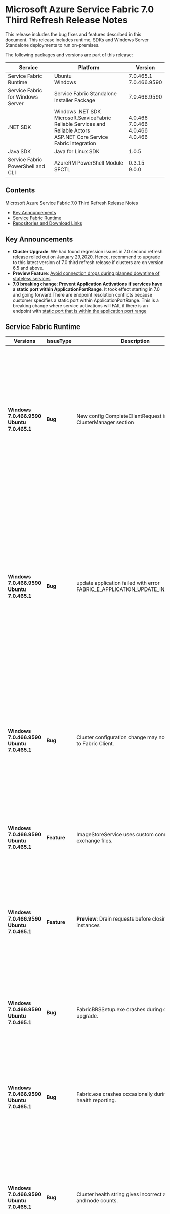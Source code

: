 # Microsoft Azure Service Fabric 7.0 Third Refresh Release Notes

This release includes the bug fixes and features described in this document. This release includes runtime, SDKs and Windows Server Standalone deployments to run on-premises. 

The following packages and versions are part of this release:

| Service | Platform | Version |
|---------|----------|---------|
|Service Fabric Runtime| Ubuntu <br> Windows | 7.0.465.1 <br> 7.0.466.9590 |
|Service Fabric for Windows Server|Service Fabric Standalone Installer Package | 7.0.466.9590 |
|.NET SDK |Windows .NET SDK <br> Microsoft.ServiceFabric <br> Reliable Services and Reliable Actors <br> ASP.NET Core Service Fabric integration|4.0.466 <br>7.0.466 <br> 4.0.466 <br> 4.0.466 |
|Java SDK  |Java for Linux SDK  | 1.0.5 |
|Service Fabric PowerShell and CLI | AzureRM PowerShell Module  <br> SFCTL |  0.3.15 <br> 9.0.0 |

## Contents 

Microsoft Azure Service Fabric 7.0 Third Refresh Release Notes

* [Key Announcements](#key-announcements)
* [Service Fabric Runtime](#service-fabric-runtime)
* [Repositories and Download Links](#repositories-and-download-links)

## Key Announcements

* **Cluster Upgrade**: We had found regression issues in 7.0 second refresh release rolled out on January 29,2020. Hence, recommend to upgrade to this latest version of 7.0 third refresh release if clusters are on version 6.5 and above.
* **Preview Feature**: [Avoid connection drops during planned downtime of stateless services](https://docs.microsoft.com/azure/service-fabric/service-fabric-application-upgrade-advanced#avoid-connection-drops-during-planned-downtime-of-stateless-services)
* **7.0 breaking change**: **Prevent Application Activations if services have a static port within ApplicationPortRange**. It took effect starting in 7.0 and going forward.There are endpoint resolution conflicts because customer specifies a static port within ApplicationPortRange. This is a breaking change where service activations will FAIL if there is an endpoint with [static port that is within the application port range](https://docs.microsoft.com/en-us/azure/service-fabric/service-fabric-application-and-service-manifests)


## Service Fabric Runtime

| Versions | IssueType | Description | Resolution | 
|----------|-----------|-|-|
| **Windows 7.0.466.9590  <br>  Ubuntu 7.0.465.1**  | **Bug** | New config CompleteClientRequest in ClusterManager section | **Impact**:  For create/delete app, ClusterManager completes client request until the create/delete operations are finished. If client request has a shorter timeout than ClusterManager, it's possible that client request is timed out but ClusterManager is not and keeps on creating/deleting apps until success. <br>**Fix**:  Add a config CompleteClientRequest in ClusterManager section to allow completing client request when ClusterManager accepts request for create/delete app rather than holds the client request until operation is finished. <br> **Workaround**: N/A |
| **Windows 7.0.466.9590  <br>  Ubuntu 7.0.465.1**  | **Bug** | update application failed with error FABRIC_E_APPLICATION_UPDATE_IN_PROGRESS | **Impact**:  There is a racing problem when ClusterManager fails over during updating app. After ClusterManager is recovered, the pending updating is not picked up by ClusterManager and remains in inprogress status forever, so new update request cannot be accepted. On the other hand, delete app request doesn't clean up update information in ClusterManager, so even if the app is recreated after deleted, it will still show update in progress. <br>**Fix**:  1) Clean up update information in ClusterManager when deleting application, in case there is update in progress that prevents new update app request even when app is recreated after deleted. 2) Recover pending app update context when ClusterManager is recovered. <br> **Workaround**: N/A |
| **Windows 7.0.466.9590  <br>  Ubuntu 7.0.465.1**  | **Bug** | Cluster configuration change may not be notified to Fabric Client. | **Impact**:  Cluster configuration change is notified to configuration change handlers that a service registers to read new configuration values at change. A race condition is found at delivering notification to Fabric client user. For example, the certificate change in Cluster Manifest may not be notified to ImageStoreService and the configuration upgrade could fail by the race condition. <br>**Fix**: The race condition is fixed. <br> **Workaround**: Restart the impacted replica |
| **Windows 7.0.466.9590  <br>  Ubuntu 7.0.465.1**  | **Feature** | ImageStoreService uses custom connection to exchange files. | **Brief desc**:  ImageStoreService uses custom connection in various paths of file exchange. The file delivery includes uploading packages to Service Fabric cluster, downloading package to a node at replica instantiation, and replicating files between ImageStoreService replica. |
| **Windows 7.0.466.9590  <br>  Ubuntu 7.0.465.1**  | **Feature** | **Preview**: Drain requests before closing stateless instances | **Brief desc**:  For planned stateless instance downtime,  when the application/cluster is upgraded or nodes are getting deactivated, there are a few connections drops which are observed because the endpoint exposed by the instances is removed after it goes down. To avoid getting connections drops for planned downtime, configure the replica close delay duration in the service configuration.[**Documentation**](https://docs.microsoft.com/azure/service-fabric/service-fabric-application-upgrade-advanced#avoid-connection-drops-during-planned-downtime-of-stateless-services)|
| **Windows 7.0.466.9590  <br>  Ubuntu 7.0.465.1**  | **Bug** | FabricBRSSetup.exe crashes during cluster upgrade. | **Impact**:  Cluster upgrade can sometimes fail with FabricBRSSetup.exe crashing due to a failure to ACL listener ports, when hosting didn't properly cleanup the same port when it was closing the previous time. Fix has been done to properly cleanup such a port ACLing. <br> **Workaround**: Remove FabricBRS and then upgrade SF cluster. |
| **Windows 7.0.466.9590  <br>  Ubuntu 7.0.465.1**  | **Bug** | Fabric.exe crashes occasionally during initial health reporting. | **Impact**:  Fabric.exe may crash due to a race condition around when it's first brought up. This condition only occurs during the first system health report sent. If the first report is successful, issue will not reoccur for the remainder of the process. <br> **Workaround**: Self healing. Fabric.exe will come back if it crashes and issue will not be hit again until process restart. |
| **Windows 7.0.466.9590  <br>  Ubuntu 7.0.465.1**  | **Bug** | Cluster health string gives incorrect application and node counts. | **Impact**:  The ClusterHealth ToString method of System.Fabric.dll gives swapped node and application counts. This issue is not reflected in SFX, but can be seen in PowerShell's Get-ServiceFabricClusterHealth API if the returned result is stored and ToString is called, for example. The incorrect string has format "ClusterHealth: {0}, {1} nodes, {2} applications, {3} events". <br> **Workaround**: Swap the node and application counts. |
|**Windows 7.0.466.9590  <br>  Ubuntu 7.0.465.1**   | **Feature** | **Preview** : Support for VMSS OS ephemeral disks | **Brief desc**: Ephemeral OS disks are storage created on the local virtual machine (VM), and not saved to remote Azure Storage. They are recommended for all Service Fabric node types. [**Documentation**](https://docs.microsoft.com/en-us/azure/service-fabric/service-fabric-cluster-azure-deployment-preparation#use-ephemeral-os-disks-for-virtual-machine-scale-sets)

## Repositories and Download Links

The table below is an overview of the direct links to the packages associated with this release. 
Follow this guidance for setting up your developer environment: 
* [Geting Started with Linux](https://docs.microsoft.com/azure/service-fabric/service-fabric-get-started-linux)
* [Getting Started with Mac](https://docs.microsoft.com/azure/service-fabric/service-fabric-get-started-mac)
* [Getting Started with Windows](https://docs.microsoft.com/azure/service-fabric/service-fabric-get-started)

|Area |Package | Version | Repository |Direct Download Link |
|-|-|-|-|-|
|Service Fabric Runtime |Ubuntu Developer Set-up |7.0.465.1 |N/A | Cluster Runtime: https://apt-mo.trafficmanager.net/repos/servicefabric/pool/main/s/servicefabric <br> Service Fabric SDK for local cluster setup: https://apt-mo.trafficmanager.net/repos/servicefabric/pool/main/s/servicefabricsdkcommon/ <br> Container image: https://hub.docker.com/r/microsoft/service-fabric-onebox/ 
|| Windows Developer Set-up| 7.0.466.9590 | N/A |https://download.microsoft.com/download/a/e/6/ae642d7b-1196-49d8-bacc-c546dd5e12d0/MicrosoftServiceFabric.7.0.466.9590.exe |
|Service Fabric for Windows Server |Service Fabric Standalone Installer Package |7.0.466.9590 |N/A | https://download.microsoft.com/download/8/3/6/836E3E99-A300-4714-8278-96BC3E8B5528/7.0.466.9590/Microsoft.Azure.ServiceFabric.WindowsServer.7.0.466.9590.zip |
||Service Fabric Standalone Runtime |7.0.466.9590 |N/A |https://download.microsoft.com/download/B/0/B/B0BCCAC5-65AA-4BE3-AB13-D5FF5890F4B5/7.0.466.9590/MicrosoftAzureServiceFabric.7.0.466.9590.cab |
|.NET SDK |Windows .NET SDK |4.0.466 |N/A |https://download.microsoft.com/download/a/e/6/ae642d7b-1196-49d8-bacc-c546dd5e12d0/MicrosoftServiceFabricSDK.4.0.466.msi |
||Microsoft.ServiceFabric |7.0.466 |N/A |https://www.nuget.org |
||Reliable Services and Reliable Actors<br>\-Microsoft.ServiceFabric.Services<br>\-Microsoft.ServiceFabric.Services.Remoting<br>\-Microsoft.ServiceFabric.Services.Wcf <br>\-Microsoft.ServiceFabric.Actors <br>\-Microsoft.ServiceFabric.Actors.Wcf |4.0.466|https://github.com/Azure/service-fabric-services-and-actors-dotnet |https://www.nuget.org |
||ASP.NET Core Service Fabric integration<br>\-Microsoft.ServiceFabric.Services.AspNetCore.*|4.0.466 |https://github.com/Azure/service-fabric-aspnetcore |https://www.nuget.org |
||Data, Diagnostics and Fabric transport<br>\-Microsoft.ServiceFabric.Data <br>\-Microsoft.ServiceFabric.Data.Interfaces <br>\-Microsoft.ServiceFabric.Diagnostics.Internal <br>\-Microsoft.ServiceFabric.FabricTransport/Internal |4.0.466 |N/A| https://www.nuget.org |
||Microsoft.ServiceFabric.Data.Extensions |4.0.466 |N/A |https://www.nuget.org |
|Java SDK |Java SDK |1.0.5 |N/A |https://mvnrepository.com/artifact/com.microsoft.servicefabric/sf-actors/1.0.5 |
|Eclipse |Service Fabric plug-in for Eclipse |2.0.7 | N/A |N/A |
|Yeoman |Azure Service Fabric Java generator |1.0.7 |https://github.com/Azure/generator-azuresfjava |N/A |
||Azure Service Fabric C# generator |1.0.9 |https://github.com/Azure/generator-azuresfcsharp |N/A |
||Azure Service Fabric guest executables generator |1.0.1 |https://github.com/Azure/generator-azuresfguest |N/A|
||Azure Service Fabric Container generators |1.0.1 |https://github.com/Azure/generator-azuresfcontainer |N/A |
|CLI |Service Fabric CLI |9.0.0 |https://github.com/Azure/service-fabric-cli |https://pypi.python.org/pypi/sfctl |
|PowerShell |AzureRM.ServiceFabric |0.3.15 |https://github.com/Azure/azure-powershell/tree/preview/src/ResourceManager/ServiceFabric |https://www.powershellgallery.com/packages/AzureRM.ServiceFabric/0.3.15  |
